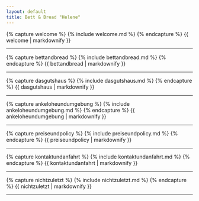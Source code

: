 ```yaml
---
layout: default
title: Bett & Bread "Helene"
---
```

  
{% capture welcome %}
{% include welcome.md %}
{% endcapture %}
{{ welcome | markdownify }}  
  
------------------  

{% capture bettandbread %}
{% include bettandbread.md %}
{% endcapture %}
{{ bettandbread | markdownify }}  
  
------------------  
  
{% capture dasgutshaus %}
{% include dasgutshaus.md %}
{% endcapture %}
{{ dasgutshaus | markdownify }}
  
------------------  
  
{% capture ankeloheundumgebung %}
{% include ankeloheundumgebung.md %}
{% endcapture %}
{{ ankeloheundumgebung | markdownify }}
  
------------------  
  
{% capture preiseundpolicy %}
{% include preiseundpolicy.md %}
{% endcapture %}
{{ preiseundpolicy | markdownify }}
  
------------------  
  
{% capture kontaktundanfahrt %}
{% include kontaktundanfahrt.md %}
{% endcapture %}
{{ kontaktundanfahrt | markdownify }}
  
------------------  
  
{% capture nichtzuletzt %}
{% include nichtzuletzt.md %}
{% endcapture %}
{{ nichtzuletzt | markdownify }}
  
------------------  
  